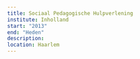 ```yaml
---
title: Sociaal Pedagogische Hulpverlening
institute: Inholland
start: "2013"
end: "Heden"
description:
location: Haarlem
---
```

